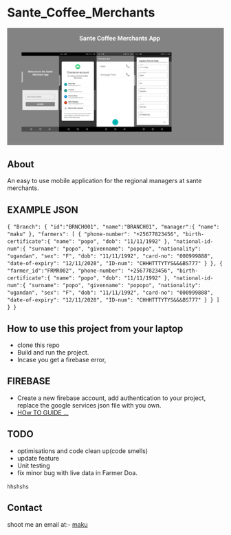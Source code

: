 # Sante_Coffee_Merchants
![](media/sante.png)

## About
An easy to use mobile application for the regional managers at sante merchants.

## EXAMPLE JSON
`{
     "Branch": {
         "id":"BRNCH001",
         "name":"BRANCH01",
         "manager":{
             "name": "maku"
         },
         "farmers": [
             {
                 "phone-number": "+25677823456",
                 "birth-certificate":{
                     "name": "popo",
                     "dob": "11/11/1992"
                 },
                 "national-id-num":{
                     "surname": "popo",
                     "givenname": "popopo",
                     "nationality": "ugandan",
                     "sex": "F",
                     "dob": "11/11/1992",
                     "card-no": "000999888",
                     "date-of-expiry": "12/11/2028",
                     "ID-num": "CHHHTTTYTYS&&&BS777"
                 }
             }, {
                 "farmer_id":"FRMR002",
                 "phone-number": "+25677823456",
                 "birth-certificate":{
                     "name": "popo",
                     "dob": "11/11/1992"
                 },
                 "national-id-num":{
                     "surname": "popo",
                     "givenname": "popopo",
                     "nationality": "ugandan",
                     "sex": "F",
                     "dob": "11/11/1992",
                     "card-no": "000999888",
                     "date-of-expiry": "12/11/2028",
                     "ID-num": "CHHHTTTYTYS&&&BS777"
                 }
             }
         ]
         }
 }`

## How to use this project from your laptop
- clone this repo
- Build and run the project.
- Incase you get a firebase error, 

## FIREBASE
- Create a new firebase account, add authentication to your project, replace the google services json file with you own. 
- [HOw TO GUIDE ...](https://firebase.google.com/docs/auth/android/google-signin)



## TODO
- optimisations and code clean up(code smells)
- update feature
- Unit testing
- fix minor bug with live data in Farmer Doa.

`hhshshs`

## Contact
shoot me an email at:- [maku](makpalyy@gmail.com)


